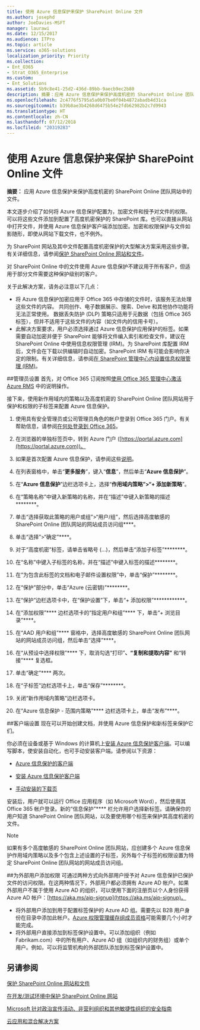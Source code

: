 ```yaml
---
title: 使用 Azure 信息保护来保护 SharePoint Online 文件
ms.author: josephd
author: JoeDavies-MSFT
manager: laurawi
ms.date: 12/15/2017
ms.audience: ITPro
ms.topic: article
ms.service: o365-solutions
localization_priority: Priority
ms.collection:
- Ent_O365
- Strat_O365_Enterprise
ms.custom:
- Ent_Solutions
ms.assetid: 5b9c8e41-25d2-436d-89bb-9aecb9ec2b80
description: 摘要：应用 Azure 信息保护来保护高度机密的 SharePoint Online 团队网站中的文件。
ms.openlocfilehash: 2c4776f5795a5a0b07be0f04b4872abadb4d31ca
ms.sourcegitcommit: b39b8ae3b4268d6475b54e2fdb62982b2c7d9943
ms.translationtype: HT
ms.contentlocale: zh-CN
ms.lasthandoff: 07/12/2018
ms.locfileid: "20319283"
---
```

# <a name="protect-sharepoint-online-files-with-azure-information-protection"></a>使用 Azure 信息保护来保护 SharePoint Online 文件

 **摘要：** 应用 Azure 信息保护来保护高度机密的 SharePoint Online 团队网站中的文件。
  
本文逐步介绍了如何将 Azure 信息保护配置为，加密文件和授予对文件的权限。可以将这些文件添加到配置了高度机密保护的 SharePoint 库。也可以直接从网站中打开文件，并使用 Azure 信息保护客户端添加加密。加密和权限保护与文件如影随形，即使从网站下载文件，也不例外。 

为 SharePoint 网站及其中文件配置高度机密保护的大型解决方案采用这些步骤。有关详细信息，请参阅[保护 SharePoint Online 网站和文件](secure-sharepoint-online-sites-and-files.md)。 

对 SharePoint Online 中的文件使用 Azure 信息保护不建议用于所有客户，但适用于部分文件需要这种保护级别的客户。

关于此解决方案，请务必注意以下几点：
- 将 Azure 信息保护加密应用于 Office 365 中存储的文件时，该服务无法处理这些文件的内容。 共同创作、电子数据展示、搜索、Delve 和其他协作功能将无法正常使用。 数据丢失防护 (DLP) 策略只适用于元数据（包括 Office 365 标签），但并不适用于这些文件的内容（如文件内的信用卡号）。
- 此解决方案要求，用户必须选择通过 Azure 信息保护应用保护的标签。如果需要自动加密并便于 SharePoint 能够将文件编入索引和检查文件，建议在 SharePoint Online 中使用信息权限管理 (IRM)。为 SharePoint 库配置 IRM 后，文件会在下载以供编辑时自动加密。SharePoint IRM 有可能会影响你决定的限制。有关详细信息，请参阅[在 SharePoint 管理中心内设置信息权限管理 (IRM)](https://support.office.com/zh-CN/article/Set-up-Information-Rights-Management-IRM-in-SharePoint-admin-center-239CE6EB-4E81-42DB-BF86-A01362FED65C)。

##<a name="admin-setup"></a>管理员设置
首先，对 Office 365 订阅按照[使用 Office 365 管理中心激活 Azure RMS](https://docs.microsoft.com/information-protection/deploy-use/activate-office365) 中的说明操作。
  
接下来，使用新作用域内的策略以及高度机密的 SharePoint Online 团队网站用于保护和权限的子标签来配置 Azure 信息保护。
  
1. 使用具有安全管理员或公司管理员角色的帐户登录到 Office 365 门户。有关帮助信息，请参阅[在何处登录到 Office 365](https://support.office.com/Article/Where-to-sign-in-to-Office-365-e9eb7d51-5430-4929-91ab-6157c5a050b4)。
    
2. 在浏览器的单独标签页中，转到 Azure 门户 ([https://portal.azure.com](https://portal.azure.com))。
    
3. 如果是首次配置 Azure 信息保护，请参阅这些[说明](https://docs.microsoft.com/information-protection/deploy-use/configure-policy#to-access-the-azure-information-protection-blade-for-the-first-time)。
    
4. 在列表窗格中，单击“**更多服务**”，键入“**信息**”，然后单击“**Azure 信息保护**”。
    
5. 在“**Azure 信息保护**”边栏选项卡上，选择“**作用域内策略”>“+ 添加新策略**”。
    
6. 在“策略名称”中键入新策略的名称，并在“描述”中键入新策略的描述********。
    
7. 单击“选择获取此策略的用户或组”>“用户/组”，然后选择高度敏感的 SharePoint Online 团队网站的网站成员访问组****。 
    
8. 单击“选择”>“确定”****。
    
9. 对于“高度机密”标签，请单击省略号 (…)，然后单击“添加子标签”********。
    
10. 在“名称”中键入子标签的名称，并在“描述”中键入标签的描述********。
    
11. 在“为包含此标签的文档和电子邮件设置权限”中，单击“保护”********。
    
12. 在“保护”部分中，单击“Azure (云密钥)”********。
    
13. 在“保护”边栏选项卡中，在“保护设置”下，单击“+ 添加权限”************。
    
14. 在“添加权限”**** 边栏选项卡的“指定用户和组”**** 下，单击“+ 浏览目录”****。
    
15. 在“AAD 用户和组”**** 窗格中，选择高度敏感的 SharePoint Online 团队网站的网站成员访问组，然后单击“选择”****。
    
16. 在“从预设中选择权限”**** 下，取消勾选“打印”****、“复制和提取内容”**** 和“转接”**** 复选框。
    
17. 单击“确定”**** 两次。
    
18. 在“子标签”边栏选项卡上，单击“保存”********。
    
19. 关闭“新作用域内策略”边栏选项卡。
    
20. 在“Azure 信息保护 - 范围内策略”**** 边栏选项卡上，单击“发布”****。
    
 
##<a name="client-setup"></a>客户端设置
现在可以开始创建文档，并使用 Azure 信息保护和新标签来保护它们。
  
你必须在设备或基于 Windows 的计算机上[安装 Azure 信息保护客户端](https://docs.microsoft.com/information-protection/rms-client/install-client-app)。可以编写脚本，使安装自动化，也可手动安装客户端。请参阅以下资源：
  
- [Azure 信息保护的客户端](https://docs.microsoft.com/information-protection/rms-client/use-client)
    
- [安装 Azure 信息保护客户端](https://docs.microsoft.com/information-protection/rms-client/client-admin-guide)
    
- [手动安装的下载页](https://www.microsoft.com/download/details.aspx?id=53018)
    
安装后，用户就可以运行 Office 应用程序（如 Microsoft Word），然后使用其 Office 365 帐户登录。新的“信息保护”**** 栏允许用户选择新标签。请确保你的用户知道 SharePoint Online 团队网站，以及要使用哪个标签来保护其高度机密的文件。
  
> [!NOTE]
> 如果有多个高度敏感的 SharePoint Online 团队网站，应创建多个 Azure 信息保护作用域内策略以及多个包含上述设置的子标签，另外每个子标签的权限设置为特定 SharePoint Online 团队网站的网站成员访问组。 
  
##<a name="adding-permissions-for-external-users"></a>为外部用户添加权限
可通过两种方式向外部用户授予对 Azure 信息保护已保护文件的访问权限。在这两种情况下，外部用户都必须拥有 Azure AD 帐户。如果外部用户不属于使用 Azure AD 的组织，可以使用下面的注册页以个人身份获得 Azure AD 帐户：[https://aka.ms/aip-signup](https://aka.ms/aip-signup)。

 - 将外部用户添加到用于配置标签保护的 Azure AD 组。需要先以 B2B 用户身份在目录中添加此帐户。[Azure 权限管理缓存组成员资格](https://docs.microsoft.com/zh-CN/azure/information-protection/plan-design/prepare#group-membership-caching-by-azure-information-protection)可能需要几个小时才能完成。  
 - 将外部用户直接添加到标签保护设置中。可以添加组织（例如 Fabrikam.com）中的所有用户、Azure AD 组（如组织内的财务组）或单个用户。例如，可以将监管机构的外部团队添加到标签保护设置中。

## <a name="see-also"></a>另请参阅

[保护 SharePoint Online 网站和文件](secure-sharepoint-online-sites-and-files.md)
  
[在开发/测试环境中保护 SharePoint Online 网站](secure-sharepoint-online-sites-in-a-dev-test-environment.md)
  
[Microsoft 针对政治宣传活动、非营利组织和其他敏捷性组织的安全指南](microsoft-security-guidance-for-political-campaigns-nonprofits-and-other-agile-o.md)
  
[云应用和混合解决方案](cloud-adoption-and-hybrid-solutions.md)




